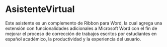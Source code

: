 # AsistenteVirtual
Este asistente es un complemento de Ribbon para Word, la cual agrega una extensión con funcionalidades adicionales a Microsoft Word con el fin de mejorar el proceso de corrección de trabajos escritos por estudiantes en español académico, la productividad y la experiencia del usuario. 
